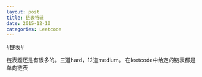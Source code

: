 ```yaml
---
layout: post
title: 链表特辑
date: 2015-12-10
categories: Leetcode
---
```


#链表#

链表题还是有很多的。三道hard，12道medium。
在leetcode中给定的链表都是单向链表
####